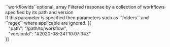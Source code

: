 <tr><td>``workflowIds``</td><td>optional, array</td>
<td>Filtered response by a collection of workflows specified by its path and version<br/>
If this parameter is specified then parameters such as ``folders`` and ``regex`` where applicable are ignored.
<td> [{
  <div style="padding-left:10px;">"path": "/path/to/workflow",</div>
  <div style="padding-left:10px;">"versionId": "#2020-08-24T10:07:34Z"</div>
  }]</td>
<td></td>
</tr>
